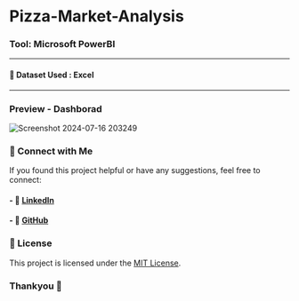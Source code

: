 # Pizza-Market-Analysis

### Tool: Microsoft PowerBI

--- 

#### 📌 Dataset Used : Excel 

---

### Preview - Dashborad
![Screenshot 2024-07-16 203249](https://github.com/user-attachments/assets/f012d7b5-e3e1-4eca-999f-f642d2479c82)

### 📢 Connect with Me
If you found this project helpful or have any suggestions, feel free to connect:
#### - 🔗 [LinkedIn](https://www.linkedin.com/in/anshmnsoni)
#### - 🐙 [GitHub](https://github.com/AnshMNSoni)

### 📜 License
This project is licensed under the [MIT License](LICENSE).

### Thankyou 💫
